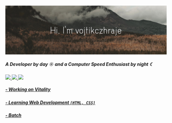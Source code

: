 ![Header image](https://github.com/vojtikczhraje/vojtikczhraje/blob/main/Github-Header.jpg)



##### A Developer by day ☼ and a Computer Speed Enthusiast by night ☾



<p>
  <a href="https://twitter.com/vojtikczpari" target="_blank">
    <img src="https://img.shields.io/badge/-@vojtikczpari-212121?style=flat&labelColor=212121&logo=twitter&logoColor=white&link=https://twitter.com/vojtikczpari"
  </a>

 <a href="https://www.instagram.com/vojtikczhraje/" target="_blank">
    <img src="https://img.shields.io/badge/-@vojtikczhraje-212121?style=flat&labelColor=212121&logo=instagram&logoColor=white"
  </a>

   <a href="mailto:vojtikczhraje@gmail.com" target="_blank">
    <img src="https://img.shields.io/badge/-vojtikczhraje-212121?style=flat&labelColor=212121&logo=gmail&logoColor=white"
  </a>
</p>
     
##### - Working on Vitality
##### - Learning Web Development ```[HTML, CSS]```
##### - Batch
